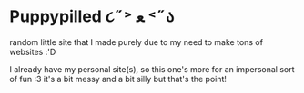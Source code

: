 # Puppypilled ૮˶˃ ﻌ ˂˶ა
random little site that I made purely due to my need to make tons of websites :'D

I already have my personal site(s), so this one's more for an impersonal sort of fun :3 it's a bit messy and a bit silly but that's the point!
